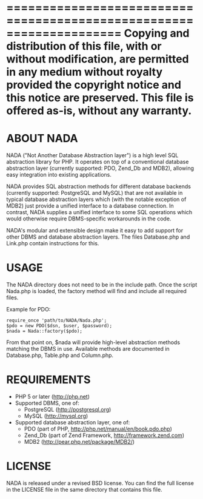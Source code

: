 ====================================================================
Copying and distribution of this file, with or without modification,
are permitted in any medium without royalty provided the copyright
notice and this notice are preserved. This file is offered as-is,
without any warranty.
====================================================================


ABOUT NADA
==========

NADA ("Not Another Database Abstraction layer") is a high level SQL abstraction
library for PHP. It operates on top of a conventional database abstraction layer
(currently supported: PDO, Zend_Db and MDB2), allowing easy integration into
existing applications.

NADA provides SQL abstraction methods for different database backends (currently
supported: PostgreSQL and MySQL) that are not available in typical database
abstraction layers which (with the notable exception of MDB2) just provide a
unified interface to a database connection. In contrast, NADA supplies a unified
interface to some SQL operations which would otherwise require DBMS-specific
workarounds in the code.

NADA's modular and extensible design make it easy to add support for other DBMS
and database abstraction layers. The files Database.php and Link.php contain
instructions for this.


USAGE
=====

The NADA directory does not need to be in the include path. Once the script
Nada.php is loaded, the factory method will find and include all required files.

Example for PDO:

    require_once 'path/to/NADA/Nada.php';
    $pdo = new PDO($dsn, $user, $password);
    $nada = Nada::factory($pdo);

From that point on, $nada will provide high-level abstraction methods matching
the DBMS in use. Available methods are documented in Database.php, Table.php and
Column.php.


REQUIREMENTS
============

- PHP 5 or later (http://php.net)
- Supported DBMS, one of:
  - PostgreSQL (http://postgresql.org)
  - MySQL (http://mysql.org)
- Supported database abstraction layer, one of:
  - PDO (part of PHP, http://php.net/manual/en/book.pdo.php)
  - Zend_Db (part of Zend Framework, http://framework.zend.com)
  - MDB2 (http://pear.php.net/package/MDB2/)


LICENSE
=======

NADA is released under a revised BSD license. You can find the full license in
the LICENSE file in the same directory that contains this file.
